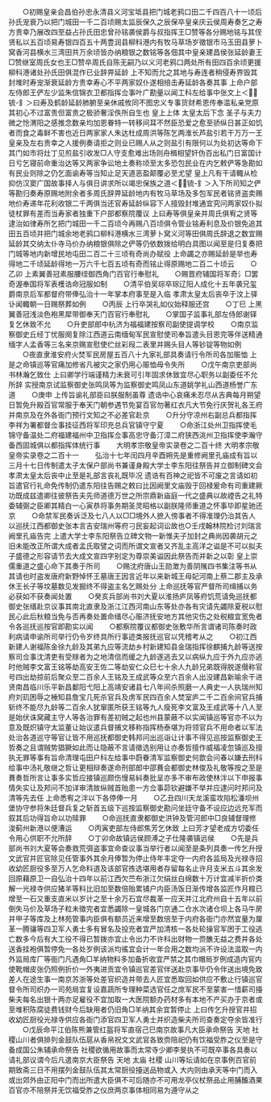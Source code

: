 <!-- { "loadSidebar": true } -->
　　○初赐皇亲会昌伯孙忠永清县义河宝坻县把门城老鸦口田二千四百八十一顷后孙氏宠衰乃以把门城田一千二百顷赐太监辰保久之辰保卒皇亲庆云侯周寿奏乞之寿方贵幸乃展改四至益占孙氏田忠曾孙铭袭侯爵与叔指挥王□赞等各分赐地铭与其侄贤私以五百顷易寿银四百五十两豊润县柳科港内有牧马草场岁徵银市马玉田县萝卜窝香河县横水三湾田共万余顷皆办纳粮银之数铭等各佃其中皇亲建昌侯张延龄妻王□赞继室周氏女也王□赞卒周氏自陈无嗣乃以义河老鸦口两处所有田四百余顷更援柳科港诸处孙氏田俱混作已业辞畀延龄  上不知而允之其地与寿连者稍侵寿界毁其封堆时寿宠渐衰延龄方贵幸寿心不平两家奴仆遂相掊击寿延龄各奏其事  上命户部左侍郎王俨左少监朱信锦衣卫都指挥佥事叶广勘量以闻工科左给事中张文上＜锍-釒＞曰寿及鹤龄延龄肺腑至亲休戚攸同不图忠义专事货财希恩传奉滥私亲党原其初心不过富贵但富贵之极骄奢淫佚所自生也  皇上上体  太皇太后下念  圣子与夫力微之怆渭阳之感推念数亲均加恩眷特一转移间耳不然臣恐爱之愈至骄纵日甚正如饥者而食之毒鲜不害也近日两家家人朱达杜成周洪等陈乞两淮长芦盐引若干万万一王皇亲及左右贵幸之人援例奏请拒之则业已赐人从之则盐引有限何以为处初达等命下其门如市将灶丁见煎盐引收发□人守支愈难出场则舟楫相望奸伪百出私门日富国计日亏乞寝前命重治达等又两家争讼地土奏称顷至太多恐包民业在内乞敕俨等急勘如有民业则除之仍乞面谕寿等当知止足天道恶盈颠覆必至尤望  皇上凡有干请輙从检抑仿汉窦广国故事择人与俱日讲求所以竭忠保族之道＜锍-釒＞入下所司知之俨等勘归奏寿原赐地附余者多周氏辞畀延龄地内有牧马草场及多包军民者铭贤盗卖赐地价寿递年花利收银二千两俱当还官寿延龄纵容下人擅毁封堆通宜究问两家奴仆拟徒杖罪有差而当寿家者独重下户部都察院覆议  上曰寿等俱皇亲并周氏俱宥之贤等逮治如律寿所乞把门城田一千二百顷今再赐八百顷俱令管业铭寿利息及价银免追其田五百顷并把门城余地老鸦口柳科港横水三湾萝卜窝义河等田俱周氏辞退之数宜赐延龄其交纳太仆寺马价办纳粮银俱除之俨等仍依数拨给明白具图以闻至是归复奏把门城等地内新增民地屯田二百二十三顷有奇尚办赋役  上命蠲之亦赐延龄是举也寿得地二千顷延龄得地一万六千七百五顷有奇而铭止得原赐地二百二十顷云
　　○乙卯  上素翼善冠素服腰绖御西角门百官行奉慰礼
　　○赐晋府辅国将军奇氵□罢奇渥奉国将军表檴诰命冠服如制
　　○清平伯吴琮卒琮辽阳人成化十五年袭兄玺爵南京后军都督府带俸弘治十一年掌本府事至是入临  孝肃太皇太后丧卒于汶上驿讣闻輙朝一日赐祭葬如例
　　○丙辰  上行卒哭礼如仪始释服还宫
　　○丁巳  上黑翼善冠浅淡色袍黑犀带御奉天门百官行奉慰礼
　　○掌国子监事礼部左侍郎谢铎复乞休致不允
　　○升吏部郎中杭济为福福建按察司副使提调学校
　　○南京监察御史丘经丁忧服阕复除江西道云南缅甸军民宣慰使司奉旨遣头目恩完等伴送精通缅字人孟香等三名来京赐宣慰使纻丝彩叚二表里并赐头目人等钞锭等物如例
　　○夜直隶淮安府火焚军民房屋五百八十九家礼部具奏请行令所司各加赈恤  上是之命镇巡等官痛加修省凡被灾之家仍用心赈恤毋令失所
　　○戊午南京吏部尚书林瀚乞致仕  上曰卿学行端谨精力未衰可引年固求休致宜尽心职务以副委任不允所辞  实授南京试监察御史张鸣凤等为监察御史鸣凤山东道姚学礼山西道杨誉广东道
　　○庚申  上传旨谕礼部臣曰朕服制虽尊  遗诰中心哀痛未忍尽从吉典每月朔望日暂免升殿百官常服于奉天门朝参遇节免宴百官勿著红衣凡大节免行庆贺礼各王府并南京及在外各衙门预行文知之不必差官赴京
　　○升分守凉州右副总兵都指挥李祥为署都督佥事挂征西将军印充总兵官镇守宁夏
　　○命浙江处州卫指挥使毛锦守备温处二府福建福州中卫指挥佥事高忠守备汀漳二府狭西洮州卫指挥使李瀚守备西固城俱以都指挥体统行事
　　大明孝宗敬皇帝实录卷之二百十终
大明孝宗敬皇帝实录卷之二百十一
　　弘治十七年闰四月辛酉朔先是重修阙里孔庙成有旨以三月十七日传制遣太子太保户部尚书兼谨身殿大学士李东阳往祭告并立御制碑文会  孝肃太皇太后丧中止至是礼部言丧礼既毕况  遗诰有百神之祀皆不可废之言请如初旨遣官行礼命免传制仍遣东阳往告赐之敕曰比因阙里文庙毁于回禄爰命有司重建厥功既成兹遣卿往彼祭告夫先师道德万世之所宗鼎新庙庭一代之盛典以故禋告之礼特委辅弼之臣卿其精白一心寅恭将事务期圣灵昭格以副朕隆师重道之怀事毕即星驰还京
　　○命禁军民奏诉泛及七八人以□□境外人摭入傍事者不得准理仍治其告人以巡抚江西都御史张本言吉安瑞州等府刁民妄起词讼故也○壬戌翰林院检讨刘瑞言阙里孔庙告完  上遣大学士李东阳祭告立碑文物一新惟夫子加封之典尚因袭胡元之旧未能改正所谓大成者孟氏取譬之词而所谓文宣者又齐乱主高洋之谥是不可以拟夫子盛德之形容请节去大成文宣四字别定为尊崇美谥因此祭告而并新之以彰  皇上崇儒重道之盛心命下其奏于所司
　　○赐沈府唐山王勋澂为善阴隲四书集注等书从其请也时盗发唐府新野悼怀王墓唐王因言近年以来新城王母妃河南上蔡二郡主及承休王长子等坟墓数见发掘终不得盗主名乞赐处分  上命巡抚等官严督所司缉捕以务必获如不获奏闻处置
　　○癸亥兵部尚书刘大夏以淮扬庐凤等府饥荒请免巡抚都御史张缙赴京议事其南北直隶及浙江江西河南山东等处亦各有灾请先蠲除夏税以慰民心此后秋粮当免与否再奏处置命缙尽心赈济抚安地方其他灾伤之处税粮宜宽免者令各巡抚巡按官即勘实以闻
　　○都察院覆议都御史张敷华所言谓诸司陈奏时政利病请申谕所司举行仍令岁终具所行事迹类报抚巡官以凭稽考从之
　　○初江西新建人谢福陈金徐九龄及其弟九应等流劫乡村新建知县金瑞指挥徐麒捕九龄等送按察司佥事沈清吏有受赇者为之地清信而缓之九龄遂逃去又以病纵九应于外九应亦逃时他贼李文富王铭等劫高安王佐二等劫安仁众巳七十余人九龄兄弟既得脱遂僣称官号四出劫掠前后聚众至二百余人王铭及王成武等众至六百余人出没建昌新喻余干进贤南昌临川乐平新昌鄱阳弋阳上高靖安诸县七八年间杀照磨一人典史一人执瑞州知府刘玑困辱之棰知县詹宝几死杀官兵及虏军民四百余人焚室庐二千二百余间官兵捕斩终不能尽九龄等二百余人犹窜匿所获王铭等九人瘦死李文富及王成武等十八人至是始伏诛窝藏主守人等各治罪有差初贼之起也州县蒙蔽不以实闻镇巡等官亦不以为意及既炽镇守太监董让始议遣兵督捕文移称指挥杨泰堪为将领官兵不用命者以军法处治各道巡守等官让皆不用巡抚都御史韩邦问出巡诣让计事不得见巡按监察御史王哲奏之且谓贼势猖獗如此而让隐蔽不言请徵选别用让亦奏哲擅作威福凌忽镇巡及擅执无罪等事有旨命清理屯田户科左给事中蔚眷清军监察御史何歆会问春以嫌去刑科给事中汤礼敬继之哲让更相辩奏遂命刑部郎中邵蕡会都御史林俊及礼敬等按之至是蕡奏哲所言让事多实哲应接镇巡颇伤慢易紏奏批呈亦多不审布政使林泮以下申报事情失实让及邦问不加详审清故纵贼首贻患一方佥事茆钦避嫌不举并应逮问时邦问及清等先去任  上命悉宥之泮以下各停俸一月
　　○乙丑四川天龙溪蛮攻陷松潘坝州堡协守参将朱廷督兵复之斩首五级下巡按监察御史勘问坐廷守备不设应边远充军而叙其后功得旨命以功赎罪
　　○命巡抚直隶都御史洪钟及管河郎中□良辅督理修浚蓟州新港以便漕运
　　○丙寅吏部左侍郎焦芳乞休致  上曰芳才望老成方切委任令用心供职不允所辞
　　○丁卯命故镇远侯顾溥之子仕隆袭镇远侯
　　○先是兵部尚书刘大夏等会奏救荒弭盗事宜命查议事当举行者以闻至是条列具奏一传乞升授文武官并匠官除见任管事外其余月俸暂为停止侍年丰定夺一内府各监局及光禄寺招收幼匠厨役多至万人乞命科道及该部官拣选堪用者存留每名止许月支米五斗其余发回原藉原卫一自弘治十四年以前江西欠苎布浙江欠绢丝白绵数十万计宜减半折价类解一光禄寺供应猪羊等料比旧加至数倍贻累铺户内臣汤饭日渐传增各监匠作月粮已增至一石又重支直米以岁计之至十余万石宜尽裁革一应天并江北府州自十五年以前倒失马价及草场子粒未徵完者宜悉蠲除一皇城各门京通二仓水次诸仓坝上各马牛房并甲子等库及上林苑管事内臣俱有额员近来增至数倍至于内府各衙门亦然宜量为厘革一腾骧等四卫军人勇士多有冒名及投充者宜严加清核一各处轮操官军困于工役逃亡数多今后有大工役不得已暂拨亦宜止令出力不许科出财物一赍醮无益之费并各处送香挂袍俱暂停免一各处岁例该派均徭宜会计一年合用之数均派不许设法滥取一内外监局库厂等衙门凡遇角□羊纳物料多加备折收宜严禁之其巾帽局岁例成造内官内使靴帽皮张仍照例折价一外夷进贡宜令镇巡官差官伴送赴京事毕仍令伴送出境免致差人在途生事一南京苏浙等处差官织造并带去人匠宜悉取回如供应不敷止行镇巡官督令所司织办一司苑局宜复设嘉蔬所专理种菜选官任之庶军民不至蒙害一惜薪司擡柴夫每名出银十两亦足雇役不宜加取一大医院额办药材多有本地不产买办于京者或至堆积陈腐徒费钱财今后缺用者仍旧角□羊纳其余宜暂停止  上曰传乞升授官并招收幼匠厨役光禄寺供应各衙门添官四卫军人勇士并织造柴夫所司查奏定夺余皆准行
　　○戊辰命平江伯陈熊兼管红盔将军直宿己巳南京故事凡大臣承命祭告  天地  社稷山川者俱排列金鼓队伍扈从香帛祝文文武官各致赍陪祀仍有饮福受胙之仪至是守备成国公朱辅承命祭告  社稷欲循用故事而太常寺少卿李旻执不可既卒事各具奏以请礼部议谓今后凡遣南京大臣祭告  天地  太庙  社稷  山川等坛请如在京事例百官前期致斋三日不用摆列金鼓队伍其太常厨役擡送品物或入  大内则由承天等中门而入或出郊外由正阳中门而出所遣大臣俱不可后随亦不可用龙亭仪杖祭品止用脯醢酒果百官亦不陪祭并无饮福受胙之仪庶两京事体相同易为遵守从之
